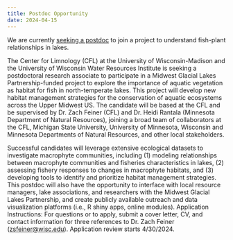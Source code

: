 ```yaml
---
title: Postdoc Opportunity
date: 2024-04-15
---
```


We are currently [seeking a postdoc](https://limnology.wisc.edu/employment/) to join a project to understand fish-plant relationships in lakes.

<!--more-->

The Center for Limnology (CFL) at the University of Wisconsin-Madison and the University of Wisconsin Water Resources Institute is seeking a postdoctoral research associate to participate in a Midwest Glacial Lakes Partnership-funded project to explore the importance of aquatic vegetation as habitat for fish in north-temperate lakes. This project will develop new habitat management strategies for the conservation of aquatic ecosystems across the Upper Midwest US. The candidate will be based at the CFL and be supervised by Dr. Zach Feiner (CFL) and Dr. Heidi Rantala (Minnesota Department of Natural Resources), joining a broad team of collaborators at the CFL, Michigan State University, University of Minnesota, Wisconsin and Minnesota Departments of Natural Resources, and other local stakeholders.

Successful candidates will leverage extensive ecological datasets to investigate macrophyte communities, including (1) modeling relationships between macrophyte communities and fisheries characteristics in lakes, (2) assessing fishery responses to changes in macrophyte habitats, and (3) developing tools to identify and prioritize habitat management strategies. This postdoc will also have the opportunity to interface with local resource managers, lake associations, and researchers with the Midwest Glacial Lakes Partnership, and create publicly available outreach and data visualization platforms (i.e., R shiny apps, online modules).
Application Instructions: For questions or to apply, submit a cover letter, CV, and contact information for three references to Dr. Zach Feiner (zsfeiner@wisc.edu).  Application review starts 4/30/2024.

